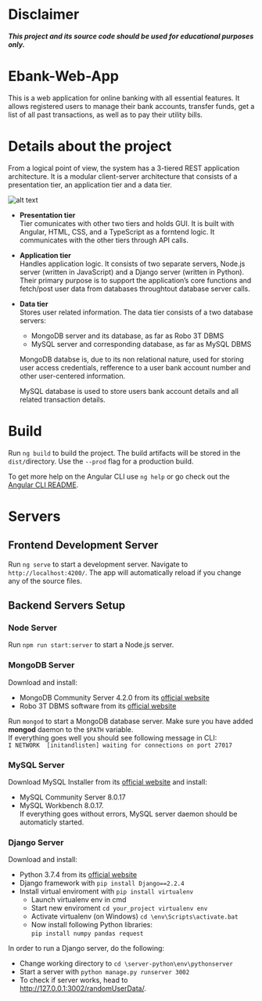# Disclaimer
***This project and its source code should be used for educational purposes only.***

# Ebank-Web-App
This is a web application for online banking with all essential features. It allows registered users to manage their bank accounts, transfer funds, get a list of all past transactions, as well as to pay their utility bills.  

# Details about the project
From a logical point of view, the system has a 3-tiered REST application architecture. It is a modular client-server architecture that consists of a presentation tier, an application tier and a data tier.

![alt text](https://cdn1.imggmi.com/uploads/2019/8/21/5d8296218f0e3dff8f8aa3e4a4115739-full.png)

- **Presentation tier**  
Tier comunicates with other two tiers and holds GUI. It is built with Angular, HTML, CSS, and a TypeScript as a forntend logic. It  communicates with the other tiers through API calls.

- **Application tier**  
Handles application logic. It consists of two separate servers, Node.js server (written in JavaScript) and a Django server (written in Python). Their primary purpose is to support the application’s core functions and fetch/post user data from databases throughtout database server calls. 

- **Data tier**  
Stores user related information. The data tier consists of a two database servers:
    - MongoDB server and its database, as far as Robo 3T DBMS
    - MySQL server and corresponding database, as far as MySQL DBMS  

   MongoDB databse is, due to its non relational nature, used for storing user access credentials, refference to a user bank account number and other user-centered information.
   
   MySQL database is used to store users bank account details and all related transaction details. 



# Build
Run `ng build` to build the project. The build artifacts will be stored in the `dist/`directory. Use the `--prod` flag for a production build. 

To get more help on the Angular CLI use `ng help` or go check out the [Angular CLI README](https://github.com/angular/angular-cli/blob/master/README.md).

# Servers
## Frontend Development Server
Run `ng serve` to start a development server. Navigate to `http://localhost:4200/`. The app will automatically reload if you change any of the source files.
## Backend Servers Setup
### Node Server
Run `npm run start:server` to start a Node.js server.
### MongoDB Server
Download and install:  
- MongoDB Community Server 4.2.0 from its [official website](https://www.mongodb.com/download-center/community)
- Robo 3T DBMS software from its [official website](https://robomongo.org/)  

Run `mongod` to start a MongoDB database server. Make sure you have added **mongod** daemon to the `$PATH` variable.  
If everything goes well you should see following message in CLI:  
`I NETWORK  [initandlisten] waiting for connections on port 27017`

### MySQL Server
Download MySQL Installer from its [official website](https://dev.mysql.com/downloads/installer/) and install:
- MySQL Community Server 8.0.17
- MySQL Workbench 8.0.17.  
If everything goes without errors, MySQL server daemon should be automaticly started.

### Django Server
Download and install:  
- Python 3.7.4 from its [official website](https://www.python.org/downloads/)
- Django framework with `pip install Django==2.2.4`
- Install virtual enviroment with `pip install virtualenv`
  - Launch virtualenv env in cmd
  - Start new enviroment `cd your_project virtualenv env`
  - Activate virtualenv (on Windows) `cd \env\Scripts\activate.bat`
  - Now install following Python libraries:  
    `pip install numpy pandas request`  
    
In order to run a Django server, do the following:
- Change working directory to `cd \server-python\env\pythonserver`
- Start a server with `python manage.py runserver 3002`
- To check if server works, head to http://127.0.0.1:3002/randomUserData/.

